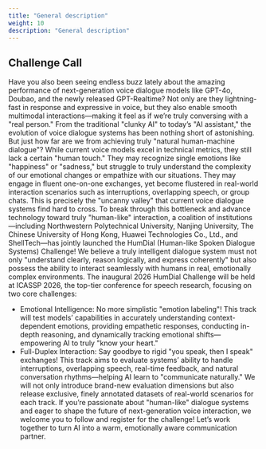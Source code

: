 ```yaml
---
title: "General description"
weight: 10
description: "General description"
---
```




<!-- {{< figure src="../../images/demo.png" >}} -->


## Challenge Call 

Have you also been seeing endless buzz lately about the amazing performance of next-generation voice dialogue models like GPT-4o, Doubao, and the newly released GPT-Realtime? Not only are they lightning-fast in response and expressive in voice, but they also enable smooth multimodal interactions—making it feel as if we’re truly conversing with a "real person." From the traditional "clunky AI" to today’s "AI assistant," the evolution of voice dialogue systems has been nothing short of astonishing. But just how far are we from achieving truly "natural human-machine dialogue"?
While current voice models excel in technical metrics, they still lack a certain "human touch." They may recognize single emotions like "happiness" or "sadness," but struggle to truly understand the complexity of our emotional changes or empathize with our situations. They may engage in fluent one-on-one exchanges, yet become flustered in real-world interaction scenarios such as interruptions, overlapping speech, or group chats. This is precisely the "uncanny valley" that current voice dialogue systems find hard to cross.
To break through this bottleneck and advance technology toward truly "human-like" interaction, a coalition of institutions—including Northwestern Polytechnical University, Nanjing University, The Chinese University of Hong Kong, Huawei Technologies Co., Ltd., and ShellTech—has jointly launched the HumDial (Human-like Spoken Dialogue Systems) Challenge!
We believe a truly intelligent dialogue system must not only "understand clearly, reason logically, and express coherently" but also possess the ability to interact seamlessly with humans in real, emotionally complex environments.
The inaugural 2026 HumDial Challenge will be held at ICASSP 2026, the top-tier conference for speech research, focusing on two core challenges:
- Emotional Intelligence: No more simplistic "emotion labeling"! This track will test models’ capabilities in accurately understanding context-dependent emotions, providing empathetic responses, conducting in-depth reasoning, and dynamically tracking emotional shifts—empowering AI to truly "know your heart."
- Full-Duplex Interaction: Say goodbye to rigid "you speak, then I speak" exchanges! This track aims to evaluate systems’ ability to handle interruptions, overlapping speech, real-time feedback, and natural conversation rhythms—helping AI learn to "communicate naturally."
We will not only introduce brand-new evaluation dimensions but also release exclusive, finely annotated datasets of real-world scenarios for each track.
If you’re passionate about "human-like" dialogue systems and eager to shape the future of next-generation voice interaction, we welcome you to follow and register for the challenge! Let’s work together to turn AI into a warm, emotionally aware communication partner.

<!-- Recent breakthroughs in large foundation models and speech technology have propelled spoken dialogue systems toward more natural and expressive interactions. However, evaluating the true “human-likeness” of these systems remains an open challenge, as existing benchmarks often fall short in capturing emotional intelligence and real-time conversational dynamics. The 2026 HumDial Challenge (Human-like Spoken Dialogue Systems Challenge) addresses this critical gap by introducing two focused tracks: Emotional Intelligence and Full-Duplex Interaction. Participants will tackle rich, multi-turn dialogues that demand nuanced emotional reasoning, dynamic empathy, and real-time coordination. With comprehensive evaluation frameworks and human-annotated real-recording datasets, the challenge aims to establish a new standard for assessing human-like dialogue capabilities, driving the next generation of emotionally aware, fluidly interactive AI agents. -->